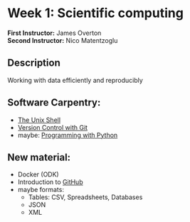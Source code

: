 # Week 1: Scientific computing

**First Instructor:**  James Overton  
**Second Instructor:** Nico Matentzoglu  

## Description
Working with data efficiently and reproducibly

## Software Carpentry:
- [The Unix Shell](http://swcarpentry.github.io/shell-novice/)
- [Version Control with Git](http://swcarpentry.github.io/git-novice/)
- maybe: [Programming with Python](https://swcarpentry.github.io/python-novice-inflammation/)

## New material:
- Docker (ODK)
- Introduction to [GitHub](https://github.com/)
- maybe formats:
    - Tables: CSV, Spreadsheets, Databases
    - JSON
    - XML
